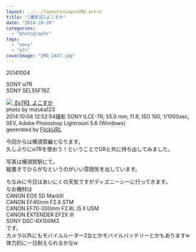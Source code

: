```yaml
---
layout: ../../layouts/LayoutMd.astro
title: "[撮影記]よこすか"
date: "2014-10-20"
categories: 
  - "photographs"
tags: 
  - "sony"
  - "α7r"
coverImage: "IMG_2447.jpg"
---
```


20141004

SONY α7R  
SONY SEL55F18Z

[![【α7R】よこすか](images/15572426455_817c22cb4e_b.jpg)](https://www.flickr.com/photos/mizuka123/15572426455/sizes/l/ "よこすか")  
photo by mizuka123  
2014:10:04 12:52:54撮影 SONY ILCE-7R, 55.0 mm, f1.8, ISO 100, 1/1000sec, 0EV, Adobe Photoshop Lightroom 5.6 (Windows)  
generated by [FlickURL](https://itunes.apple.com/jp/app/flickurl/id817330241?mt=8)

今回からは横須賀編となります。  
久しぶりにα7Rを使おう！ということでGRと共に持ち出してみました。

写真は横須賀駅にて。  
縦書きでひらがなというのがいい雰囲気を出しています。

ちなみに今日はあいにくの天気ですがディズニーシーに行ってきます。  
なお機材は  
CANON EOS 5D MarkⅢ  
CANON EF40mm F2.8 STM  
CANON EF70-200mm F2.8L IS II USM  
CANON EXTENDER EF2X III  
SONY DSC-RX100M3  
です。  
カメラ以外にもモバイルルーター2台とかモバイルバッテリーとかもありますw  
体力的に一日耐えられるかなw
